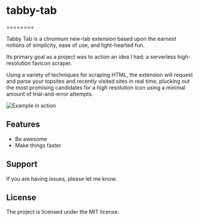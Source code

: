 # tabby-tab
========

Tabby Tab is a chromium new-tab extension based upon the earnest notions of simplicity, ease of use, and light-hearted fun.

Its primary goal as a project was to action an idea I had; a serverless high-resolution favicon scraper.

Using a variety of techniques for scraping HTML, the extension will request and parse your topsites and recently visited sites in real time, plucking out the most promising candidates for a high resolution icon using a minimal amount of trial-and-error attempts.

![Example in action](https://github.com/franklyT/tabby-tab/blob/master/TabbyTab2.gif)

Features
--------

- Be awesome
- Make things faster

Support
-------

If you are having issues, please let me know.

License
-------

The project is licensed under the MIT license.
